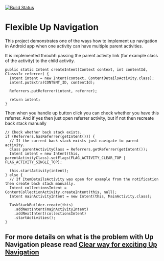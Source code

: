 [![Build Status](https://travis-ci.org/amatkivskiy/flexible-up-navigation.svg?branch=master)](https://travis-ci.org/amatkivskiy/flexible-up-navigation)

# Flexible Up Navigation
This project demonstrates one of the ways how to implement up navigation in Android app when one activity can have multiple parent activities.

It is implemented throuhh passing the parent activity link (for example class of the activity) to the child activity.
```
public static Intent createIntent(Context context, int contentId, Class<?> referrer) {
  Intent intent = new Intent(context, ContentDetailsActivity.class);
  intent.putExtra(CONTENT_ID, contentId);

  Referrers.putReferrer(intent, referrer);

  return intent;
}
```

Then when you handle up button click you can check whether you have this referrer. And if yes then just open referrer activity, but if not then recreate back stack manually
```
// Check whether back stack exists.
if (Referrers.hasReferrer(getIntent())) {
  // If the current back stack exists just navigate to parent activity.
  Class parentActivityClass = Referrers.getReferrer(getIntent());
  Intent intent = new Intent(this, parentActivityClass).setFlags(FLAG_ACTIVITY_CLEAR_TOP | FLAG_ACTIVITY_SINGLE_TOP);

  this.startActivity(intent);
} else {
  // If ItemDetailsActivity was open for example from the notification then create back stack manually.
  Intent collectionsIntent = ContentCollectionActivity.createIntent(this, null);
  Intent mainActivityIntent = new Intent(this, MainActivity.class);

  TaskStackBuilder.create(this)
    .addNextIntent(mainActivityIntent)
    .addNextIntent(collectionsIntent)
    .startActivities();
}
```

## For more details on what is the problem with Up Navigation please read [Clear way for exciting Up Navigation](https://medium.com/@amatkivskiy/clear-way-for-exciting-up-navigation-a66153296ae0)


